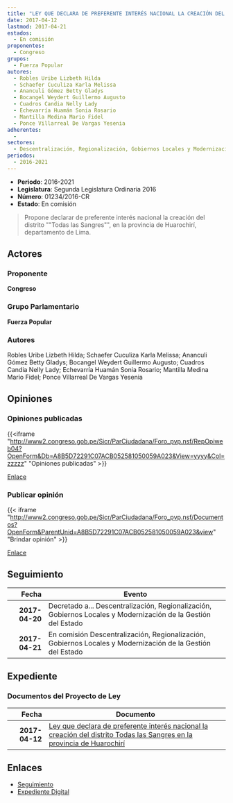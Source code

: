 ```yaml
---
title: "LEY QUE DECLARA DE PREFERENTE INTERÉS NACIONAL LA CREACIÓN DEL DISTRITO 'TODAS LAS SANGRES' EN LA PROVINCIA DE HUAROCHIRI"
date: 2017-04-12
lastmod: 2017-04-21
estados: 
  - En comisión
proponentes: 
  - Congreso
grupos: 
  - Fuerza Popular
autores: 
  - Robles Uribe Lizbeth Hilda
  - Schaefer Cuculiza Karla Melissa
  - Ananculi Gómez Betty Gladys
  - Bocangel Weydert Guillermo Augusto
  - Cuadros Candia Nelly Lady
  - Echevarría Huamán Sonia Rosario
  - Mantilla Medina Mario Fidel
  - Ponce Villarreal De Vargas Yesenia
adherentes: 
  - 
sectores: 
  - Descentralización, Regionalización, Gobiernos Locales y Modernización de la Gestión del Estado
periodos: 
  - 2016-2021
---
```


- **Periodo**: 2016-2021
- **Legislatura**: Segunda Legislatura Ordinaria 2016
- **Número**: 01234/2016-CR
- **Estado**: En comisión

> Propone declarar de preferente interés nacional la creación del distrito ""Todas las Sangres"", en la provincia de Huarochirí, departamento de Lima.


## Actores

### Proponente

**Congreso**

### Grupo Parlamentario

**Fuerza Popular**

### Autores

Robles Uribe Lizbeth Hilda; Schaefer Cuculiza Karla Melissa; Ananculi Gómez Betty Gladys; Bocangel Weydert Guillermo Augusto; Cuadros Candia Nelly Lady; Echevarría Huamán Sonia Rosario; Mantilla Medina Mario Fidel; Ponce Villarreal De Vargas Yesenia


## Opiniones

### Opiniones publicadas

{{<iframe "http://www2.congreso.gob.pe/Sicr/ParCiudadana/Foro_pvp.nsf/RepOpiweb04?OpenForm&Db=A8B5D72291C07ACB052581050059A023&View=yyyy&Col=zzzzz" "Opiniones publicadas" >}}

[Enlace](http://www2.congreso.gob.pe/Sicr/ParCiudadana/Foro_pvp.nsf/RepOpiweb04?OpenForm&Db=A8B5D72291C07ACB052581050059A023&View=yyyy&Col=zzzzz)
### Publicar opinión

{{< iframe "http://www2.congreso.gob.pe/Sicr/ParCiudadana/Foro_pvp.nsf/Documentos?OpenForm&ParentUnid=A8B5D72291C07ACB052581050059A023&view" "Brindar opinión" >}}

[Enlace](http://www2.congreso.gob.pe/Sicr/ParCiudadana/Foro_pvp.nsf/Documentos?OpenForm&ParentUnid=A8B5D72291C07ACB052581050059A023&view)

## Seguimiento

| Fecha | Evento |
|------:|--------|
| **2017-04-20** | Decretado a... Descentralización, Regionalización, Gobiernos Locales y Modernización de la Gestión del Estado|
| **2017-04-21** | En comisión Descentralización, Regionalización, Gobiernos Locales y Modernización de la Gestión del Estado|


## Expediente


### Documentos del Proyecto de Ley

| Fecha | Documento |
|------:|--------|
| **2017-04-12** | [Ley que declara de preferente interés nacional la creación del distrito Todas las Sangres en la provincia de Huarochirí](http://www.leyes.congreso.gob.pe/Documentos/2016_2021/Proyectos_de_Ley_y_de_Resoluciones_Legislativas/PL0123420170412.PDF) |

## Enlaces 

- [Seguimiento](http://www2.congreso.gob.pe/Sicr/TraDocEstProc/CLProLey2016.nsf/f7fff46988ca05b1052578e100829cc7/17f90ed34a849d1d0525810500582dd8?OpenDocument)
- [Expediente Digital](http://www2.congreso.gob.pe/Sicr/TraDocEstProc/CLProLey2016.nsf/f7fff46988ca05b1052578e100829cc7/17f90ed34a849d1d0525810500582dd8?OpenDocument&Click=05257FB7005EB655.eb71d0cf91d8294e05256cdf006b5706/$Body/0.1C6C)
